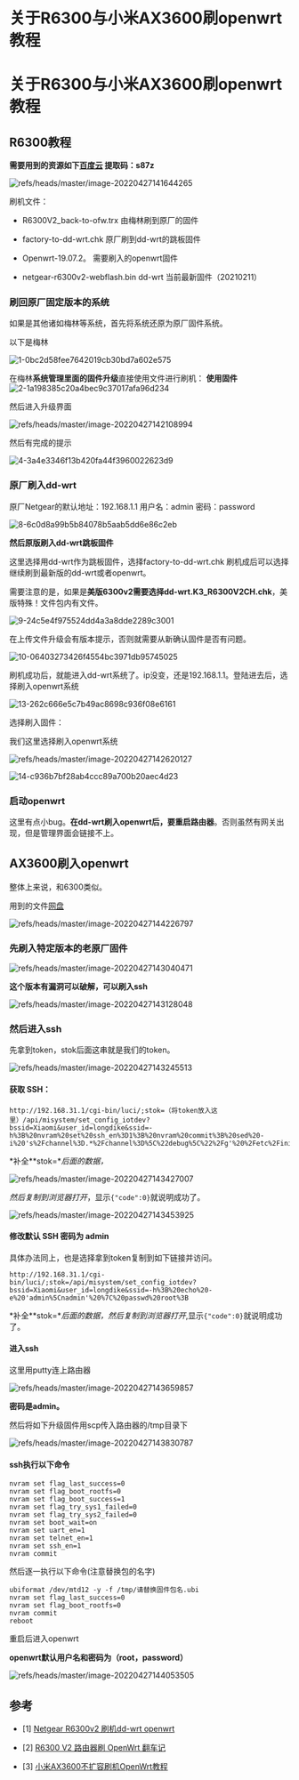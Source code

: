 # 关于R6300与小米AX3600刷openwrt教程

# 关于R6300与小米AX3600刷openwrt教程
## R6300教程
**需要用到的资源如下[百度云](https://pan.baidu.com/s/1pmyT5WHlxAezD48TDZvtPw) 提取码：s87z**

![refs/heads/master/image-20220427141644265](https://raw.githubusercontent.com/kengerlwl/kengerlwl.github.io/refs/heads/master/image/eac86cb5b405690647db62f9da52eb90/24569a3e4256b1d33ceeb759b36ba0f6.png)

刷机文件：

- R6300V2_back-to-ofw.trx 由梅林刷到原厂的固件

- factory-to-dd-wrt.chk 原厂刷到dd-wrt的跳板固件

- Openwrt-19.07.2。 需要刷入的openwrt固件

- netgear-r6300v2-webflash.bin dd-wrt 当前最新固件（20210211）



### 刷回原厂固定版本的系统

如果是其他诸如梅林等系统，首先将系统还原为原厂固件系统。

以下是梅林

![1-0bc2d58fee7642019cb30bd7a602e575](https://raw.githubusercontent.com/kengerlwl/kengerlwl.github.io/refs/heads/master/image/eac86cb5b405690647db62f9da52eb90/f4f5211bcaf6c34315d451406f90d153.png)

在梅林**系统管理里面的固件升级**直接使用文件进行刷机：
**使用固件**![2-1a198385c20a4bec9c37017afa96d234](https://raw.githubusercontent.com/kengerlwl/kengerlwl.github.io/refs/heads/master/image/eac86cb5b405690647db62f9da52eb90/4fdeac671c9241c1b8ab52c0593815e9.png)

然后进入升级界面

![refs/heads/master/image-20220427142108994](https://raw.githubusercontent.com/kengerlwl/kengerlwl.github.io/refs/heads/master/image/eac86cb5b405690647db62f9da52eb90/cbccea0255c45c6774c73682c05618ee.png)

然后有完成的提示

![4-3a4e3346f13b420fa44f3960022623d9](https://raw.githubusercontent.com/kengerlwl/kengerlwl.github.io/refs/heads/master/image/eac86cb5b405690647db62f9da52eb90/4582499bb92c73c4d77bb8854262b3e7.png)



### 原厂刷入dd-wrt

原厂Netgear的默认地址：192.168.1.1 用户名：admin 密码：password

![8-6c0d8a99b5b84078b5aab5dd6e86c2eb](https://raw.githubusercontent.com/kengerlwl/kengerlwl.github.io/refs/heads/master/image/eac86cb5b405690647db62f9da52eb90/a9f2aa61739567771accce7b1c820225.png)



**然后原版刷入dd-wrt跳板固件**

这里选择用dd-wrt作为跳板固件，选择factory-to-dd-wrt.chk 刷机成后可以选择继续刷到最新版的dd-wrt或者openwrt。

需要注意的是，如果是**美版6300v2需要选择dd-wrt.K3_R6300V2CH.chk**，美版特殊！文件包内有文件。

![9-24c5e4f975524dd4a3a8dde2289c3001](https://raw.githubusercontent.com/kengerlwl/kengerlwl.github.io/refs/heads/master/image/eac86cb5b405690647db62f9da52eb90/552f6d3eb325cd5ea6d5f82a06a28ab8.png)

在上传文件升级会有版本提示，否则就需要从新确认固件是否有问题。

![10-06403273426f4554bc3971db95745025](https://raw.githubusercontent.com/kengerlwl/kengerlwl.github.io/refs/heads/master/image/eac86cb5b405690647db62f9da52eb90/6d954d25910431c68fe1b71ba24551a7.png)



刷机成功后，就能进入dd-wrt系统了。ip没变，还是192.168.1.1。登陆进去后，选择刷入openwrt系统

![13-262c666e5c7b49ac8698c936f08e6161](https://raw.githubusercontent.com/kengerlwl/kengerlwl.github.io/refs/heads/master/image/eac86cb5b405690647db62f9da52eb90/b3da2f825192f07072af67836257edf9.png)



选择刷入固件：

我们这里选择刷入openwrt系统

![refs/heads/master/image-20220427142620127](https://raw.githubusercontent.com/kengerlwl/kengerlwl.github.io/refs/heads/master/image/eac86cb5b405690647db62f9da52eb90/6d30b47c71fd3d2386aac88c5daebaae.png)

![14-c936b7bf28ab4ccc89a700b20aec4d23](https://raw.githubusercontent.com/kengerlwl/kengerlwl.github.io/refs/heads/master/image/eac86cb5b405690647db62f9da52eb90/be4484cf66c54a31b42b5ee6722c74ff.png)

### 启动openwrt

这里有点小bug。**在dd-wrt刷入openwrt后，要重启路由器**。否则虽然有网关出现，但是管理界面会链接不上。







## AX3600刷入openwrt

整体上来说，和6300类似。

用到的文件[网盘](https://www.geet.cc/?dir=d/%E5%B0%8F%E7%B1%B3AX3600)

![refs/heads/master/image-20220427144226797](https://raw.githubusercontent.com/kengerlwl/kengerlwl.github.io/refs/heads/master/image/eac86cb5b405690647db62f9da52eb90/7cd010f397df07dba4905afa4f9423dd.png)

### 先刷入特定版本的老原厂固件

![refs/heads/master/image-20220427143040471](https://raw.githubusercontent.com/kengerlwl/kengerlwl.github.io/refs/heads/master/image/eac86cb5b405690647db62f9da52eb90/6a702bd406ef2136d24fcff73808714e.png)

**这个版本有漏洞可以破解，可以刷入ssh**

![refs/heads/master/image-20220427143128048](https://raw.githubusercontent.com/kengerlwl/kengerlwl.github.io/refs/heads/master/image/eac86cb5b405690647db62f9da52eb90/2e2b25cda337252e6084d7a7c784dc67.png)

### 然后进入ssh

先拿到token，stok后面这串就是我们的token。

![refs/heads/master/image-20220427143245513](https://raw.githubusercontent.com/kengerlwl/kengerlwl.github.io/refs/heads/master/image/eac86cb5b405690647db62f9da52eb90/c73ff25a47329f133382dad213340e85.png)

#### 获取 SSH：

```
http://192.168.31.1/cgi-bin/luci/;stok=（将token放入这里）/api/misystem/set_config_iotdev?bssid=Xiaomi&user_id=longdike&ssid=-h%3B%20nvram%20set%20ssh_en%3D1%3B%20nvram%20commit%3B%20sed%20-i%20's%2Fchannel%3D.*%2Fchannel%3D%5C%22debug%5C%22%2Fg'%20%2Fetc%2Finit.d%2Fdropbear%3B%20%2Fetc%2Finit.d%2Fdropbear%20start%3B
```

*补全**stok=**后面的数据，*

![refs/heads/master/image-20220427143427007](https://raw.githubusercontent.com/kengerlwl/kengerlwl.github.io/refs/heads/master/image/eac86cb5b405690647db62f9da52eb90/d5cca4e584580e525d73e00d68be7195.png)

*然后复制到浏览器打开*，显示`{"code":0}`就说明成功了。

![refs/heads/master/image-20220427143453925](https://raw.githubusercontent.com/kengerlwl/kengerlwl.github.io/refs/heads/master/image/eac86cb5b405690647db62f9da52eb90/4c3fa205e576a9a45fd7a365fc42fa08.png)

#### 修改默认 SSH 密码为 admin

具体办法同上，也是选择拿到token复制到如下链接并访问。

```
http://192.168.31.1/cgi-bin/luci/;stok=/api/misystem/set_config_iotdev?bssid=Xiaomi&user_id=longdike&ssid=-h%3B%20echo%20-e%20'admin%5Cnadmin'%20%7C%20passwd%20root%3B
```

*补全**stok=**后面的数据，然后复制到浏览器打开*,显示`{"code":0}`就说明成功了。

#### 进入ssh
这里用putty连上路由器

![refs/heads/master/image-20220427143659857](https://raw.githubusercontent.com/kengerlwl/kengerlwl.github.io/refs/heads/master/image/eac86cb5b405690647db62f9da52eb90/e5f8106ddc96f245be7846b0f6932191.png)

**密码是admin。**



然后将如下升级固件用scp传入路由器的/tmp目录下

![refs/heads/master/image-20220427143830787](https://raw.githubusercontent.com/kengerlwl/kengerlwl.github.io/refs/heads/master/image/eac86cb5b405690647db62f9da52eb90/61f32af36ec2532fe1aceb99afdc7c0f.png)



#### ssh执行以下命令

```
nvram set flag_last_success=0
nvram set flag_boot_rootfs=0
nvram set flag_boot_success=1
nvram set flag_try_sys1_failed=0
nvram set flag_try_sys2_failed=0
nvram set boot_wait=on
nvram set uart_en=1
nvram set telnet_en=1
nvram set ssh_en=1
nvram commit
```

然后逐一执行以下命令(注意替换包的名字)

```
ubiformat /dev/mtd12 -y -f /tmp/请替换固件包名.ubi
nvram set flag_last_success=0
nvram set flag_boot_rootfs=0
nvram commit
reboot
```





重启后进入openwrt

**openwrt默认用户名和密码为（root，password）**

![refs/heads/master/image-20220427144053505](https://raw.githubusercontent.com/kengerlwl/kengerlwl.github.io/refs/heads/master/image/eac86cb5b405690647db62f9da52eb90/7d7fc358a09b31772378f791e3aeff66.png)







## 参考

- [1] [Netgear R6300v2 刷机dd-wrt openwrt
](https://www.zabbx.cn/archives/netgearr6300v2%E5%88%B7%E6%9C%BAdd-wrtopenwrt)
- [2] [R6300 V2 路由器刷 OpenWrt 翻车记
](https://zhuanlan.zhihu.com/p/93230822)

- [3] [小米AX3600不扩容刷机OpenWrt教程](www.ceer.cc/122)











